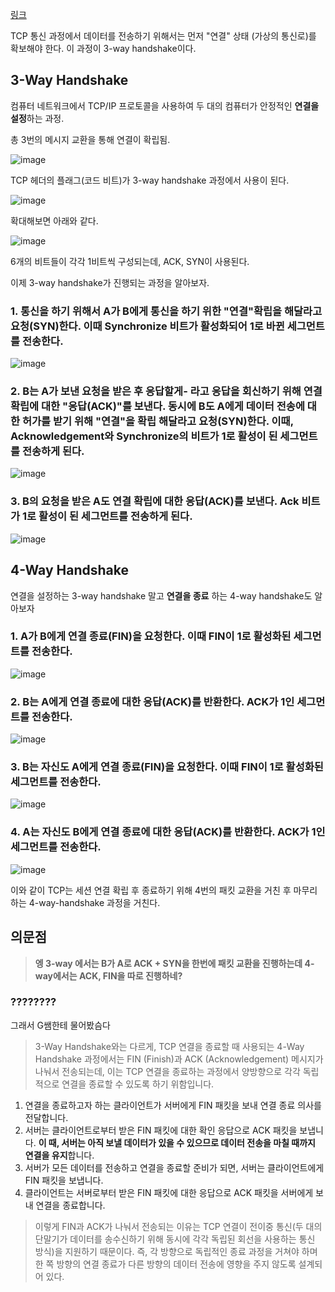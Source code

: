 [링크](https://velog.io/@averycode/%EB%84%A4%ED%8A%B8%EC%9B%8C%ED%81%AC-TCPUDP%EC%99%80-3-Way-Handshake4-Way-Handshake)


TCP 통신 과정에서 데이터를 전송하기 위해서는 먼저 "연결" 상태 (가상의 통신로)를 확보해야 한다.
이 과정이 3-way handshake이다.
## 3-Way Handshake
컴퓨터 네트워크에서 TCP/IP 프로토콜을 사용하여 두 대의 컴퓨터가 안정적인 **연결을 설정**하는 과정.

총 3번의 메시지 교환을 통해 연결이 확립됨.

![image](https://github.com/AucSuSu/CS-study/assets/109134365/83a7ea52-3cf0-462f-8bcd-b1fed0ca7ed5)

TCP 헤더의 플래그(코드 비트)가 3-way handshake 과정에서 사용이 된다.

![image](https://github.com/AucSuSu/CS-study/assets/109134365/eb9baeca-73d0-48df-abda-c1c2084471ec)


확대해보면 아래와 같다.

![image](https://github.com/AucSuSu/CS-study/assets/109134365/59e2d010-8d19-436c-b1d7-01fa08074cbc)

6개의 비트들이 각각 1비트씩 구성되는데, ACK, SYN이 사용된다.

이제 3-way handshake가 진행되는 과정을 알아보자.


### 1. 통신을 하기 위해서 A가 B에게 통신을 하기 위한 "연결"확립을 해달라고 요청(SYN)한다. 이때 Synchronize 비트가 활성화되어 1로 바뀐 세그먼트를 전송한다.

   
![image](https://github.com/AucSuSu/CS-study/assets/109134365/50fa1b92-83af-4716-b2ef-2333219f0af3)



### 2. B는 A가 보낸 요청을 받은 후 **응답할게-** 라고 응답을 회신하기 위해 연결 확립에 대한 "응답(ACK)"를 보낸다. 동시에 B도 A에게 데이터 전송에 대한 허가를 받기 위해 "연결"을 확립 해달라고 요청(SYN)한다. 이때, Acknowledgement와 Synchronize의 비트가 1로 활성이 된 세그먼트를 전송하게 된다.

![image](https://github.com/AucSuSu/CS-study/assets/109134365/05f31016-c4f0-451e-be60-69ba87a679e4)


### 3. B의 요청을 받은 A도 연결 확립에 대한 응답(ACK)를 보낸다. Ack 비트가 1로 활성이 된 세그먼트를 전송하게 된다.
![image](https://github.com/AucSuSu/CS-study/assets/109134365/ddd76040-30ca-4d65-99e2-e541898bac64)

## 4-Way Handshake

연결을 설정하는 3-way handshake 말고 **연결을 종료** 하는 4-way handshake도 알아보자

### 1. A가 B에게 연결 종료(FIN)을 요청한다. 이때 FIN이 1로 활성화된 세그먼트를 전송한다.

![image](https://github.com/AucSuSu/CS-study/assets/109134365/85dc22f1-5e5e-4674-b48a-338f7ca8886e)


### 2. B는 A에게 연결 종료에 대한 응답(ACK)를 반환한다. ACK가 1인 세그먼트를 전송한다.

![image](https://github.com/AucSuSu/CS-study/assets/109134365/f1cc1255-ecd3-4765-98e8-3f5b6edf457f)

### 3. B는 자신도 A에게 연결 종료(FIN)을 요청한다. 이때 FIN이 1로 활성화된 세그먼트를 전송한다. 
![image](https://github.com/AucSuSu/CS-study/assets/109134365/0cc119bb-4675-4df2-91e1-34c757a23e31)

### 4. A는 자신도 B에게 연결 종료에 대한 응답(ACK)를 반환한다. ACK가 1인 세그먼트를 전송한다.

![image](https://github.com/AucSuSu/CS-study/assets/109134365/2cd79aa7-b7a5-4246-9236-4d971e90e533)


이와 같이 TCP는 세션 연결 확립 후 종료하기 위해 4번의 패킷 교환을 거친 후 마무리하는 4-way-handshake 과정을 거친다.


## 의문점
>**엥 3-way 에서는 B가 A로 ACK + SYN을 한번에 패킷 교환을 진행하는데 4-way에서는 ACK, FIN을 따로 진행하네?**

### ????????


그래서 G쌤한테 물어봤슴다
>3-Way Handshake와는 다르게, TCP 연결을 종료할 때 사용되는 4-Way Handshake 과정에서는 FIN (Finish)과 ACK (Acknowledgement) 메시지가 나눠서 전송되는데, 이는 TCP 연결을 종료하는 과정에서 양방향으로 각각 독립적으로 연결을 종료할 수 있도록 하기 위함입니다.

1. 연결을 종료하고자 하는 클라이언트가 서버에게 FIN 패킷을 보내 연결 종료 의사를 전달합니다.
2. 서버는 클라이언트로부터 받은 FIN 패킷에 대한 확인 응답으로 ACK 패킷을 보냅니다. **이 때, 서버는 아직 보낼 데이터가 있을 수 있으므로 데이터 전송을 마칠 때까지 연결을 유지**합니다.
3. 서버가 모든 데이터를 전송하고 연결을 종료할 준비가 되면, 서버는 클라이언트에게 FIN 패킷을 보냅니다.
4. 클라이언트는 서버로부터 받은 FIN 패킷에 대한 응답으로 ACK 패킷을 서버에게 보내 연결을 종료합니다.

>이렇게 FIN과 ACK가 나눠서 전송되는 이유는 TCP 연결이 전이중 통신(두 대의 단말기가 데이터를 송수신하기 위해 동시에 각각 독립된 회선을 사용하는 통신 방식)을 지원하기 때문이다.
>즉, 각 방향으로 독립적인 종료 과정을 거쳐야 하며 한 쪽 방향의 연결 종료가 다른 방향의 데이터 전송에 영향을 주지 않도록 설계되어 있다.

